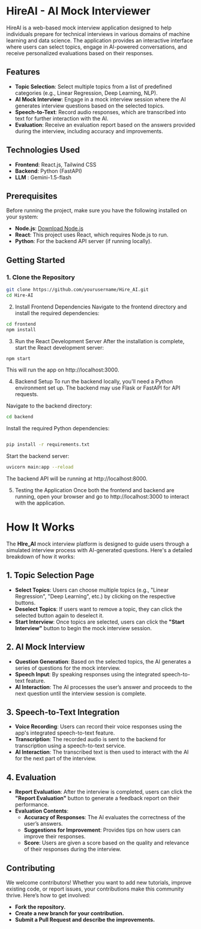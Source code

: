 # HireAI - AI Mock Interviewer

HireAI is a web-based mock interview application designed to help individuals prepare for technical interviews in various domains of machine learning and data science. The application provides an interactive interface where users can select topics, engage in AI-powered conversations, and receive personalized evaluations based on their responses.

## Features

- **Topic Selection**: Select multiple topics from a list of predefined categories (e.g., Linear Regression, Deep Learning, NLP).
- **AI Mock Interview**: Engage in a mock interview session where the AI generates interview questions based on the selected topics.
- **Speech-to-Text**: Record audio responses, which are transcribed into text for further interaction with the AI.
- **Evaluation**: Receive an evaluation report based on the answers provided during the interview, including accuracy and improvements.

## Technologies Used

- **Frontend**: React.js, Tailwind CSS
- **Backend**: Python (FastAPI)
- **LLM** : Gemini-1.5-flash


## Prerequisites

Before running the project, make sure you have the following installed on your system:

- **Node.js**: [Download Node.js](https://nodejs.org/)
- **React**: This project uses React, which requires Node.js to run.
- **Python**: For the backend API server (if running locally).

## Getting Started

### 1. Clone the Repository

```bash
git clone https://github.com/yourusername/Hire_AI.git
cd Hire-AI
```

2. Install Frontend Dependencies
Navigate to the frontend directory and install the required dependencies:
```bash
cd frontend
npm install
```
3. Run the React Development Server
After the installation is complete, start the React development server:
```bash
npm start
```
This will run the app on http://localhost:3000.

4. Backend Setup 
To run the backend locally, you'll need a Python environment set up. The backend may use Flask or FastAPI for API requests.

Navigate to the backend directory:
```bash
cd backend
```
Install the required Python dependencies:
```bash

pip install -r requirements.txt
```
Start the backend server:
```bash
uvicorn main:app --reload
```
The backend API will be running at http://localhost:8000.

5. Testing the Application
Once both the frontend and backend are running, open your browser and go to http://localhost:3000 to interact with the application.

# How It Works

The **HIre_AI** mock interview platform is designed to guide users through a simulated interview process with AI-generated questions. Here's a detailed breakdown of how it works:

## 1. Topic Selection Page

- **Select Topics**: Users can choose multiple topics (e.g., "Linear Regression", "Deep Learning", etc.) by clicking on the respective buttons.
- **Deselect Topics**: If users want to remove a topic, they can click the selected button again to deselect it.
- **Start Interview**: Once topics are selected, users can click the **"Start Interview"** button to begin the mock interview session.

## 2. AI Mock Interview

- **Question Generation**: Based on the selected topics, the AI generates a series of questions for the mock interview. 
- **Speech Input**: By speaking responses using the integrated speech-to-text feature.
- **AI Interaction**: The AI processes the user’s answer and proceeds to the next question until the interview session is complete.

## 3. Speech-to-Text Integration

- **Voice Recording**: Users can record their voice responses using the app's integrated speech-to-text feature.
- **Transcription**: The recorded audio is sent to the backend for transcription using a speech-to-text service.
- **AI Interaction**: The transcribed text is then used to interact with the AI for the next part of the interview.

## 4. Evaluation

- **Report Evaluation**: After the interview is completed, users can click the **"Report Evaluation"** button to generate a feedback report on their performance.
- **Evaluation Contents**:
  - **Accuracy of Responses**: The AI evaluates the correctness of the user’s answers.
  - **Suggestions for Improvement**: Provides tips on how users can improve their responses.
  - **Score**: Users are given a score based on the quality and relevance of their responses during the interview.

## Contributing

We welcome contributors! Whether you want to add new tutorials, improve existing code, or report issues, your contributions make this community thrive. Here’s how to get involved:
- **Fork the repository.**
- **Create a new branch for your contribution.**
- **Submit a Pull Request and describe the improvements.**

